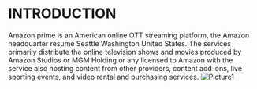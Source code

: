 # INTRODUCTION #
Amazon prime is an American online OTT streaming platform, the Amazon headquarter resume Seattle Washington United States. The services primarily distribute the online television shows and movies produced by Amazon Studios or MGM Holding or any licensed to Amazon with the service also hosting content from other providers, content add-ons, live sporting events, and video rental and purchasing services.
                                               ![Picture1](https://github.com/NDevidas/user.md/assets/135496877/0e664aac-80dc-4b72-8e29-83076b1d2e42)
